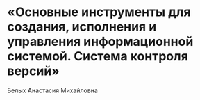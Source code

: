 # «Основные инструменты для создания, исполнения и управления информационной системой. Система контроля версий»
Белых Анастасия Михайловна
